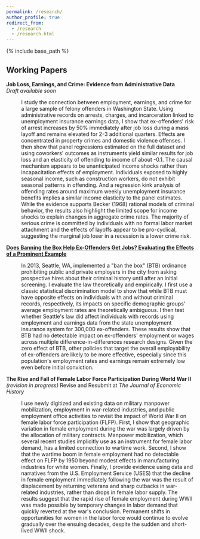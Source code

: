 ```yaml
---
permalink: /research/
author_profile: true
redirect_from:
  - /research
  - /research.html
---
```


{% include base_path %}

## Working Papers

**Job Loss, Earnings, and Crime: Evidence from Administrative Data**  
*Draft available soon*
<dl><dd>I study the connection between employment, earnings, and crime for a large sample of felony offenders in Washington State. Using administrative records on arrests, charges, and incarceration linked to unemployment insurance earnings data, I show that ex-offenders' risk of arrest increases by 50% immediately after job loss during a mass layoff and remains elevated for 2-3 additional quarters. Effects are concentrated in property crimes and domestic violence offenses. I then show that panel regressions estimated on the full dataset and using coworkers' outcomes as instruments yield similar results for job loss and an elasticity of offending to income of about -0.1. The causal mechanism appears to be unanticipated income shocks rather than incapacitation effects of employment. Individuals exposed to highly seasonal income, such as construction workers, do not exhibit seasonal patterns in offending. And a regression kink analysis of offending rates around maximum weekly unemployment insurance benefits implies a similar income elasticity to the panel estimates. While the evidence supports Becker (1968) rational models of criminal behavior, the results also highlight the limited scope for income shocks to explain changes in aggregate crime rates. The majority of serious crime is committed by individuals with no formal labor market attachment and the effects of layoffs appear to be pro-cyclical, suggesting the marginal job loser in a recession is a lower crime risk.</dd></dl>

[**Does Banning the Box Help Ex-Offenders Get Jobs? Evaluating the Effects of a Prominent Example**](/files/btb_seattle_ekr.pdf)
<dl><dd>In 2013, Seattle, WA, implemented a "ban the box" (BTB) ordinance prohibiting public and private employers in the city from asking prospective hires about their criminal history until after an initial screening. I evaluate the law theoretically and empirically. I first use a classic statistical discrimination model to show that while BTB must have opposite effects on individuals with and without criminal records, respectively, its impacts on specific demographic groups' average employment rates are theoretically ambiguous. I then test whether Seattle's law did affect individuals with records using employment and earnings data from the state unemployment insurance system for 300,000 ex-offenders. These results show that BTB had no detectable impact on ex-offenders' employment or wages across multiple difference-in-differences research designs. Given the zero effect of BTB, other policies that target the overall employability of ex-offenders are likely to be more effective, especially since this population's employment rates and earnings remain extremely low even before initial conviction.</dd></dl>

**The Rise and Fall of Female Labor Force Participation During World War II** *(revision in progress)*
Revise and Resubmit at *The Journal of Economic History*  
<dl><dd>I use newly digitized and existing data on military manpower mobilization, employment in war-related industries, and public employment office activities to revisit the impact of World War II on female labor force participation (FLFP). First, I show that geographic variation in female employment during the war was largely driven by the allocation of military contracts. Manpower mobilization, which several recent studies implicitly use as an instrument for female labor demand, has a limited connection to wartime work. Second, I show that the wartime boom in female employment had no detectable effect on FLFP by 1950 beyond modest effects in manufacturing industries for white women. Finally, I provide evidence using data and narratives from the U.S. Employment Service (USES) that the decline in female employment immediately following the war was the result of displacement by returning veterans and sharp cutbacks in war-related industries, rather than drops in female labor supply. The results suggest that the rapid rise of female employment during WWII was made possible by temporary changes in labor demand that quickly reverted at the war's conclusion. Permanent shifts in opportunities for women in the labor force would continue to evolve gradually over the ensuing decades, despite the sudden and short-lived WWII shock.</dd></dl>
